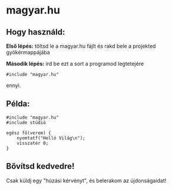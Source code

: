 

# magyar.hu
## Hogy használd: 
**Első lépés:** töltsd le a magyar.hu fájlt és rakd bele a projekted gyökérmappájába

**Második lépés:** írd be ezt a sort a programod legtetejére

    #include "magyar.hu" 

ennyi. 

## Példa:

    #include "magyar.hu"
    #include stúdió
    
    egész fő(verem) {
        nyomtatf("Helló Világ\n");
        visszatér 0;
    }

## Bővítsd kedvedre!
Csak küldj egy "húzási kérvényt", és belerakom az újdonságaidat!
